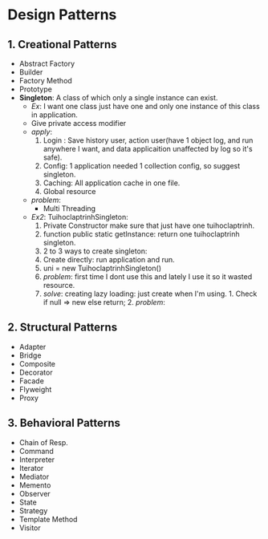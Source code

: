 # Design Patterns
## 1. Creational Patterns
- Abstract Factory
- Builder
- Factory Method
- Prototype
- **Singleton**: A class of which only a single instance can exist.
  - *Ex*: I want one class just have one and only one instance of this class in application.
  - Give private access modifier
  - *apply*:
  	1. Login : Save history user, action user(have 1 object log, and run anywhere I want, and data applicaition unaffected by log so it's safe).
  	2. Config: 1 application needed 1 collection config, so suggest singleton.
  	3. Caching: All application cache in one file.
  	4. Global resource
  - *problem*:
    - Multi Threading
  - *Ex2*: TuihoclaptrinhSingleton:
    1. Private Constructor make sure that just have one tuihoclaptrinh.
    2. function public static getInstance: return one tuihoclaptrinh singleton.
    3. 2 to 3 ways to create singleton:
    4. Create directly: run application and run.
      1. uni = new TuihoclaptrinhSingleton()
      2. *problem*: first time I dont use this and lately I use it so it wasted resource.
      3. *solve*: creating lazy loading: just create when I'm using.
        1. Check if null => new else return;
        2. *problem*: 
## 2. Structural Patterns
- Adapter
- Bridge
- Composite
- Decorator
- Facade
- Flyweight
- Proxy
## 3. Behavioral Patterns
- Chain of Resp.
- Command
- Interpreter
- Iterator
- Mediator
- Memento
- Observer
- State
- Strategy
- Template Method
- Visitor
